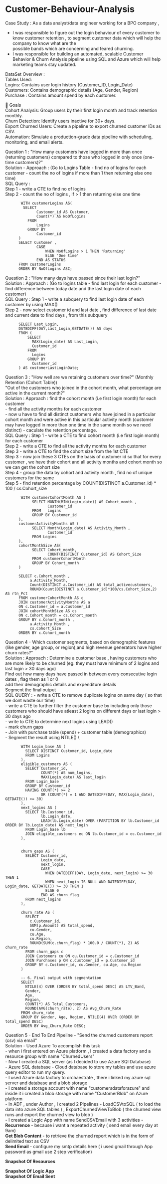 # Customer-Behaviour-Analysis
Case Study : As a data analyst/data engineer working for a BPO company ,</br>
- I was responsible to figure out the login behaviour of every customer to know customer retention , to segment customer data which will help the company to know what are the</br>
  possible bands which are concerning and feared churning. </br>
- I was responsible for building an automated, scalable Customer Behavior & Churn Analysis pipeline using SQL and Azure which will help marketing teams stay updated.</br>

DataSet Overview :</br>
Tables Used:</br>
Logins: Contains user login history (Customer_ID, Login_Date)</br>
Customers: Contains demographic details (Age, Gender, Region)</br>
Purchase : Contains amount spend by each customer.</br>

🎯 Goals</br>
Cohort Analysis: Group users by their first login month and track retention monthly.</br>
Churn Detection: Identify users inactive for 30+ days.</br>
Export Churned Users: Create a pipeline to export churned customer IDs as CSV.</br>
Automation: Simulate a production-grade data pipeline with scheduling, monitoring, and email alerts.</br>

Question 1 : "How many customers have logged in more than once (returning customers) compared to those who logged in only once (one-time customers)?"</br>
Solution - Approach : (Go to Logins Table - find no of logins for each customer - count the no of logins if more than 1 then returning else one time)</br>
           SQL Query : </br>
           Step 1 - write a CTE to find no of logins </br>
           Step 2 - count the no of logins , if > 1 then returning else one time </br>

           WITH customerLogins AS(
          	SELECT
                  Customer_id AS Customer,
                  Count(*) AS NoOfLogins 
              FROM 
                  Logins
              GROUP BY
                  Customer_id         
          )
          SELECT Customer ,
                  CASE
                      WHEN NoOfLogins > 1 THEN 'Returning'
                      ELSE 'One time'
                  END AS STATUS
          FROM customerLogins 
          ORDER BY NoOfLogins ASC;

Question 2 : "How many days have passed since their last login?"</br>
Solution : Approach : (Go to logins table - find last login for each customer - find difference between today date and the last login date of each customer)</br>
           SQL Query : Step 1 - write a subquery to find last login date of each customer by using MAX()</br>
                       Step 2 - now select customer id and last date , find difference of last date and current date to find days , from this subquery</br>

          SELECT Last_Login,
          DATEDIFF(DAY,Last_Login,GETDATE()) AS days
          FROM (
              SELECT 
                MAX(Login_date) AS Last_Login,
                Customer_id
              FROM 
                Logins
              GROUP BY
                Customer_id
          ) AS customerLastLoginDate;

Question 3 : "How well are we retaining customers over time?" (Monthly Retention (Cohort Table))</br>
             "Out of the customers who joined in the cohort month, what percentage are active in the current month?"</br>
Solution : Approach : find the cohort month (i.e first login month) for each customer</br> 
                    - find all the activity months for each customer</br>
                    - now u have to find all distinct customers who have joined in a particular cohort month and were active in this particular activity month (customer may have logged                         in more than one time in the same month so we need distinct)
                    - caculate the retention percentage.</br>
           SQL Query : Step 1 - write a CTE to find cohort month (i.e first login month) for each customer</br>
                       Step 2 - write a CTE to find all the activity months for each customer</br>
                       Step 3 - write a CTE to find the cohort size from the 1st CTE</br>
                       Step 3 - now join these 3 CTEs on the basis of customer id so that for every customer , we have their cohort and all activity months and cohort month so 
                                we can get the cohort size</br>
                       Step 4 - group the data by cohort and activity month , find no of unique customers for the same </br>
                       Step 5 - find retention percentage by COUNT(DISTINCT a.Customer_id) * 100 / cs.Cohort_size</br>

           WITH customerCohortMonth AS (
              	SELECT MONTH(MIN(Login_date)) AS Cohort_month ,
              		   Customer_id
              	FROM   Logins
              	GROUP BY Customer_id
          ),
          customerActivityMonths AS (
              	SELECT Month(Login_date) AS Activity_Month ,
              		   Customer_id
              	FROM Logins
          ),
          cohortMonthSize AS(
              	SELECT Cohort_month,
              		   COUNT(DISTINCT Customer_id) AS Cohort_Size
              	FROM customerCohortMonth
              	GROUP BY Cohort_month 
          )
          
          SELECT c.Cohort_month ,
          	   a.Activity_Month,
          	   Count(DISTINCT a.Customer_id) AS total_activecustomers,
          	   ROUND(Count(DISTINCT a.Customer_id)*100/cs.Cohort_Size,2) AS rtn_Pct
          FROM customerCohortMonth AS c
          JOIN customerActivityMonths AS a
          ON c.Customer_id = a.Customer_id
          JOIN cohortMonthSize AS cs
          ON c.Cohort_month = cs.Cohort_month
          GROUP BY c.Cohort_month ,
          	   a.Activity_Month ,
          	   cs.Cohort_Size
          ORDER BY c.Cohort_month

Question 4 -  Which customer segments, based on demographic features (like gender, age group, or region),and high revenue generators have higher churn rates?”\
Solution : Approach : Determine a customer base , having customers who are more likely to be churned (eg. they must have minimum of 2 logins and last login > 30 days ago)\
                      Find out how many days have passed in between every consecutive login dates , flag them as 1 or 0 \
                      add their demographic details and expenditure details \
                      Segment the final output \
           SQL QUERY : - write a CTE to remove duplicate logins on same day ( so that we dont waste our time)\
                       - write a CTE to further filter the customer base by including only those customers who should have atleast 2 logins on different days or last login > 30 days ago\
                       - write to CTE to determine next logins using LEAD()\
                       - mark churn gaps\
                       - Join with purchase table (spend) + customer table (demographics)\
                       - Segment the result using NTILE() \

           
           WITH Login_base AS (
             SELECT DISTINCT Customer_id, Login_date 
             FROM Logins
           ),
           eligible_customers AS (
             SELECT Customer_id,
                    COUNT(*) AS num_logins,
                    MAX(Login_date) AS last_login
             FROM Login_base
             GROUP BY Customer_id
             HAVING COUNT(*) >= 2
                    OR (COUNT(*) = 1 AND DATEDIFF(DAY, MAX(Login_date), GETDATE()) >= 30)
           ),
           next_logins AS (
             SELECT lb.Customer_id,
                    lb.Login_date,
                    LEAD(lb.Login_date) OVER (PARTITION BY lb.Customer_id ORDER BY lb.Login_date) AS next_login
             FROM Login_base lb
             JOIN eligible_customers ec ON lb.Customer_id = ec.Customer_id
           ),
           
     
           churn_gaps AS (
             SELECT Customer_id,
                    Login_date,
                    next_login,
                    CASE
                      WHEN DATEDIFF(DAY, Login_date, next_login) >= 30 THEN 1
                      WHEN next_login IS NULL AND DATEDIFF(DAY, Login_date, GETDATE()) >= 30 THEN 1
                      ELSE 0
                    END AS churn_flag
             FROM next_logins
           ),
           
           churn_rate AS (
             SELECT
               c.Customer_id,
               SUM(p.Amount) AS total_spend,
               cu.Gender,
               cu.Age,
               cu.Region,
               ROUND(SUM(c.churn_flag) * 100.0 / COUNT(*), 2) AS churn_rate
             FROM churn_gaps c
             JOIN Customers cu ON cu.Customer_id = c.Customer_id
             JOIN Purchases p ON c.Customer_id = p.Customer_id
             GROUP BY c.Customer_id, cu.Gender, cu.Age, cu.Region
           )
           
           -- 6. Final output with segmentation
           SELECT
             NTILE(4) OVER (ORDER BY total_spend DESC) AS LTV_Band,
             Gender,
             Age,
             Region,
             COUNT(*) AS Total_Customers,
             ROUND(AVG(churn_rate), 2) AS Avg_Churn_Rate
           FROM churn_rate
           GROUP BY Gender, Age, Region, NTILE(4) OVER (ORDER BY total_spend DESC)
           ORDER BY Avg_Churn_Rate DESC;


Question 5 - End To End Pipeline - "Send the churned customers report (csv) via email"</br>
Solution - Used Azure To accomplish this task </br>
           - when i first entered on Azure platform , I created a data factory and a resource group with name "ChurnedUsers"</br>
           - Now I created a SQL server (as I decided to use Azure SQl Database)</br>
           - Azure SQL database - Cloud database to store my tables and use azure query editor to run my query.</br>
           - I used Azure data factory to orchaestrate , there i linked my azure sql server and database and a blob storage</br>
           - I created a storage account with name "customersdataforazure" and inside it i created a blob storage with name "CustomerBlob" on Azure platform</br>
           - In ADF , under Author , I created 2 Pipelines - LoadCSVtoSQL ( to load the data into azure SQL tables ) , ExportChurnedViewToBlob ( the churned view runs and export the                       churned view to blob )  </br>
           - I created a Logic App with name SendCSVEmail with 3 activities - **Recurrence** - because i want a repeated activity ( send email every day at 9am)</br>
                                                                              **Get Blob Content** - to retrieve the churned report which is in the form of delimited text as CSV</br>
                                                                              **Send Email** - configure my smtp details here ( i used gmail through App password as gmail use 2 step                                                                                         verification)</br>
                                                                              
**Snapshot Of Resources**</br>

**Snapshot Of Logic App**</br>
**Snapshot Of Email Sent**</br>
                                                                             
            

          
